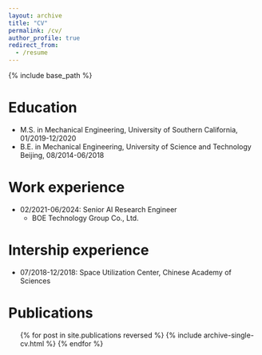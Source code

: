 ```yaml
---
layout: archive
title: "CV"
permalink: /cv/
author_profile: true
redirect_from:
  - /resume
---
```


{% include base_path %}

Education
======
* M.S. in Mechanical Engineering, University of Southern California, 01/2019-12/2020
* B.E. in Mechanical Engineering, University of Science and Technology Beijing, 08/2014-06/2018

Work experience
======
* 02/2021-06/2024: Senior AI Research Engineer
  * BOE Technology Group Co., Ltd.

Intership experience
======
* 07/2018-12/2018: Space Utilization Center, Chinese Academy of Sciences

Publications
======
  <ul>{% for post in site.publications reversed %}
    {% include archive-single-cv.html %}
  {% endfor %}</ul>

